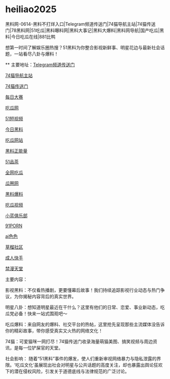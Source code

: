 # heiliao2025
黑料网-0614-黑料不打烊入口|Telegram频道传送门|74猫导航主站|74猫传送门|78黑料网|51吃瓜|黑料曝料网|黑料大事记|黑料大爆料|黑料网导航|国产吃瓜|黑料|今日吃瓜在线|881比鸭

想第一时间了解娱乐圈热搜？51黑料为你整合影视新鲜事、明星花边与最新社会话题，一站看尽八卦与爆料！

** 主要地址：<a href="https://74mao.com/">Telegram频道传送门</a>

<a href="https://74mao.com/">74猫导航主站</a>

<a href="https://74mao.com/">74猫传送门</a>

<a href="https://pc1-26.pages.dev/">每日大赛</a>

<a href="https://cg1-39.pages.dev/">吃瓜网</a>

<a href="https://pc2-25.pages.dev/">51短视频</a>

<a href="https://pc10-24.pages.dev/">今日黑料</a>

<a href="https://cg1-27.pages.dev/">吃瓜网站</a>

<a href="https://cg8-12.pages.dev/">黑料正能量</a>

<a href="https://pc8-34.pages.dev/">51品茶</a>

<a href="https://cg4-21.pages.dev/">全网吃瓜</a>

<a href="https://cg6-21.pages.dev/">瓜圈网</a>

<a href="https://cg5-24.pages.dev/">黑料爆料</a>

<a href="https://cg9-07.pages.dev/">吃瓜视频</a>

<a href="https://xiao-lan.pages.dev/">小蓝俱乐部</a>

<a href="https://porn05.pages.dev/">91PORN</a>

<a href="https://aisese.pages.dev/">ai色色</a>

<a href="https://cao-liu.pages.dev/">草榴社区</a>

<a href="https://chengren-05.pages.dev/">成人快手</a>

<a href="https://jin-man.pages.dev/">禁漫天堂</a>

主要内容：

影视黑料：不仅看热播剧，更要懂幕后故事！我们持续追踪影视行业动态与热门争议，为你揭秘内容背后的真实世界。

明星八卦：想知道明星最近在干什么？这里有他们的日常、恋爱、事业新动态，吃瓜党必备！快来一站式围观吧～

吃瓜爆料：来自网友的爆料、社交平台的热帖，这里抢先呈现那些主流媒体没告诉你的精彩故事，带你感受真实又火热的网络文化！

74猫：可爱猫咪一网打尽！74猫传送门收录海量萌猫美图、搞笑视频与周边资讯，是每一位铲屎官的天堂。

社会影响：
随着“51黑料”事件的爆发，使人们重新审视网络暴力与隐私泄露的界限。‘吃瓜文化’虽展现出社会对明星与公共话题的高度关注，却也暴露出舆论狂欢下的潜在侵权风险，引发关于道德底线与法律规范的广泛讨论。
